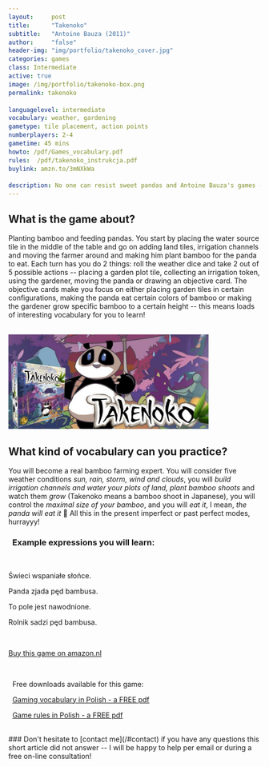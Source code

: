 ```yaml
---
layout:     post
title:      "Takenoko"
subtitle:   "Antoine Bauza (2011)"
author:     "false"
header-img: "img/portfolio/takenoko_cover.jpg"
categories: games 
class: Intermediate
active: true
image: /img/portfolio/takenoko-box.png
permalink: takenoko

languagelevel: intermediate
vocabulary: weather, gardening 
gametype: tile placement, action points
numberplayers: 2-4
gametime: 45 mins
howto: /pdf/Games_vocabulary.pdf
rules: 	/pdf/takenoko_instrukcja.pdf
buylink: amzn.to/3mNXkWa

description: No one can resist sweet pandas and Antoine Bauza's games - this great combination will teach you to talk about <b>the weather and gardening</b> and make you feel like plannting something in your garden or on your balcony immediately after the game. 
---
```


## What is the game about?

Planting bamboo and feeding pandas. You start by placing the water source tile in the middle of the table and go on adding land tiles, irrigation channels and moving the farmer around and making him plant bamboo for the panda to eat.
Each turn has you do 2 things: roll the weather dice and take 2 out of 5 possible actions -- placing a garden plot tile, collecting an irrigation token, using the gardener, moving the panda or drawing an objective card. The objective cards make you focus on either placing garden tiles in certain configurations, making the panda eat certain colors of bamboo or making the gardener grow specific bamboo to a certain height -- this means loads of interesting vocabulary for you to learn!


 
<br> 

<img src="/img/portfolio/takenoko-baner.jpg" alt="alt text" width="400" >

<br>

## What kind of vocabulary can you practice?

You will become a real bamboo farming expert. You will consider five weather conditions *sun, rain, storm, wind and clouds*, you will *build irrigation channels and water your plots of land, plant bamboo shoots* and watch them *grow* (Takenoko means a bamboo shoot in Japanese), you will control the *maximal size of your bamboo*, and you will *eat it*, I mean, *the panda will eat it* 🐼 All this in the present imperfect or past perfect modes, hurrayyy!   

<p>

<h3><i class="fa fa-2x fa-commenting fa-fw wow bounceIn text-primary" aria-hidden="true"></i>&nbsp; Example expressions you will learn:</h3>
<br>

<p>Świeci wspaniałe słońce.</p>
<p>Panda zjada pęd bambusa.</p>
<p>To pole jest nawodnione.</p>
<p>Rolnik sadzi pęd bambusa.</p>


</p>

<br>

<p><a href="http://{{page.buylink}}" class="btn btn-outline btn-xl" target="_blank">Buy this game on amazon.nl</a></p>
<br>

<p><i class="fa fa-2x fa-download fa-fw wow bounceIn text-primary" aria-hidden="true"></i>&nbsp; Free downloads available for this game: </p>

<p><i class="fa fa-2x fa-info fa-fw wow bounceIn text-primary" aria-hidden="true"></i>&nbsp; <a href="/pdf/Games_vocabulary.pdf" target="_blank">Gaming vocabulary in Polish - a FREE pdf</a> </p>

<p><i class="fa fa-2x fa-map fa-fw wow bounceIn text-primary" aria-hidden="true"></i>&nbsp; <a href="{{page.rules}}" target="_blank">Game rules in Polish - a FREE pdf</a> </p>

<br>
### Don't hesitate to [contact me](/#contact) if you have any questions this short article did not answer -- I will be happy to help per email or during a free on-line consultation!
<br>






